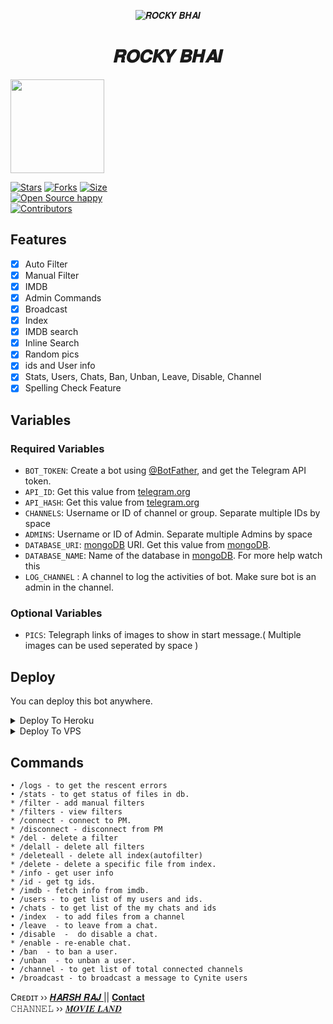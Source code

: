 <p align="center">
  <img src="https://telegra.ph/file/fcc8140a93490d4160fcb.jpg" alt="𝑹𝑶𝑪𝑲𝒀 𝑩𝑯𝑨𝑰">
</p>
<h1 align="center">
  <b>𝑹𝑶𝑪𝑲𝒀 𝑩𝑯𝑨𝑰</b>
</h1>
<a href="https://youtube.com/@violencegaming7662">
  <img src="https://img.shields.io/badge/𝚂𝚄𝙱𝚂𝙲𝚁𝙸𝙱𝙴-red?logo=youtube" width="150">

[![Stars](https://img.shields.io/github/stars/HarshgodxPro/ROCKYBHAI?style=flat-square&color=orange)](https://github.com/HarshGodxpro/ROCKYBHAI/stargazers)
[![Forks](https://img.shields.io/github/forks/HarshgodxPro/ROCKYBHAI?style=flat-square&color=blue)](https://github.com/HarshgodxPro/ROCKYBHAI/fork)
[![Size](https://img.shields.io/github/repo-size/HarshgodxPro/ROCKYBHAI?style=flat-square&color=black)](https://github.com/HarshgodxPro/ROCKYBHAI)   
[![Open Source happy ](https://badges.frapsoft.com/os/v2/open-source.svg?v=110)](https://github.com/Harshgodxpro/ROCKYBHAI)   
[![Contributors](https://img.shields.io/github/contributors/Harshgodxpro/ROCKYBHAI?style=flat-square&color=green)](https://github.com/HarshgodxPro/ROCKYBHAI/graphs/contributors)
## Features

- [x] Auto Filter
- [x] Manual Filter
- [x] IMDB
- [x] Admin Commands
- [x] Broadcast
- [x] Index
- [x] IMDB search
- [x] Inline Search
- [x] Random pics
- [x] ids and User info 
- [x] Stats, Users, Chats, Ban, Unban, Leave, Disable, Channel
- [x] Spelling Check Feature

## Variables

### Required Variables
* `BOT_TOKEN`: Create a bot using [@BotFather](https://telegram.dog/BotFather), and get the Telegram API token.
* `API_ID`: Get this value from [telegram.org](https://my.telegram.org/apps)
* `API_HASH`: Get this value from [telegram.org](https://my.telegram.org/apps)
* `CHANNELS`: Username or ID of channel or group. Separate multiple IDs by space
* `ADMINS`: Username or ID of Admin. Separate multiple Admins by space
* `DATABASE_URI`: [mongoDB](https://www.mongodb.com) URI. Get this value from [mongoDB](https://www.mongodb.com).
* `DATABASE_NAME`: Name of the database in [mongoDB](https://www.mongodb.com). For more help watch this 
* `LOG_CHANNEL` : A channel to log the activities of bot. Make sure bot is an admin in the channel.
### Optional Variables
* `PICS`: Telegraph links of images to show in start message.( Multiple images can be used seperated by space )


## Deploy
You can deploy this bot anywhere.



<details><summary>Deploy To Heroku</summary>
<p>
<br>
<a href="https://heroku.com/deploy?template=https://github.com/HarshGodxpro/Auto-Filterbot">
  <img src="https://www.herokucdn.com/deploy/button.svg" alt="Deploy">
</a>
</p>
</details>

<details><summary>Deploy To VPS</summary>
<p>
<pre>
git clone https://github.com/CyniteOfficial/Auto-Filter-Bot
# Install Packages
pip3 install -r requirements.txt
Edit info.py with variables as given below then run bot
python3 bot.py
</pre>
</p>
</details>


## Commands
```
• /logs - to get the rescent errors
• /stats - to get status of files in db.
* /filter - add manual filters
* /filters - view filters
* /connect - connect to PM.
* /disconnect - disconnect from PM
* /del - delete a filter
* /delall - delete all filters
* /deleteall - delete all index(autofilter)
* /delete - delete a specific file from index.
* /info - get user info
* /id - get tg ids.
* /imdb - fetch info from imdb.
• /users - to get list of my users and ids.
• /chats - to get list of the my chats and ids 
• /index  - to add files from a channel
• /leave  - to leave from a chat.
• /disable  -  do disable a chat.
* /enable - re-enable chat.
• /ban  - to ban a user.
• /unban  - to unban a user.
• /channel - to get list of total connected channels
• /broadcast - to broadcast a message to Cynite users
```

Cʀᴇᴅɪᴛ ›› [𝑯𝑨𝑹𝑺𝑯 𝑹𝑨𝑱 ](https://t.me/PROFE07XH) || [𝐂𝐨𝐧𝐭𝐚𝐜𝐭](https://t.me/PROFE07XH)                                                                                                                                                                         
𝙲𝙷𝙰𝙽𝙽𝙴𝙻 ›› [𝑴𝑶𝑽𝑰𝑬 𝑳𝑨𝑵𝑫](https://t.me/backup_MovieLand4K)
